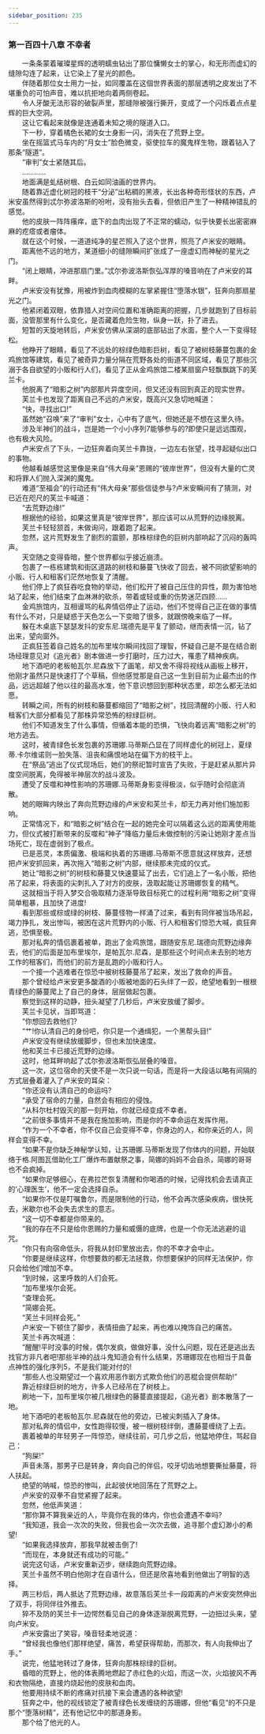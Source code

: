 ```yaml
---
sidebar_position: 235
---
```

### 第一百四十八章 不幸者  


　　一条条蒙着璀璨星辉的透明蠕虫钻出了那位慵懒女士的掌心，和无形而虚幻的缝隙勾连了起来，让它染上了星光的颜色。  
　　伴随着那位女士用力一扯，如同覆盖在这個世界表面的那层透明之皮发出了不堪重负的可怕声音，难以抗拒地向着两侧卷起。  
　　令人牙酸无法形容的破裂声里，那缝隙被强行撕开，变成了一个闪烁着点点星辉的巨大空洞。  
　　这让它看起来就像是连通着未知之境的隧道入口。  
　　下一秒，穿着橘色长裙的女士身影一闪，消失在了荒野上空。  
　　坐在摇篮式马车内的“月女士”脸色微变，驱使拉车的魔鬼样生物，跟着钻入了那条“隧道”。  
　　“审判”女士紧随其后。  
　　…………  
　　地面满是虬结树根、白云如同油画的世界内。  
　　随着靠近虚化树冠的枝干“分泌”出粘稠的黑液，长出各种奇形怪状的东西，卢米安虽然得到忒尔弥波洛斯的吩咐，没有抬头去看，但依旧产生了一种精神错乱的感觉。  
　　他的皮肤一阵阵瘙痒，底下的血肉出现了不正常的蠕动，似乎快要长出密密麻麻的疙瘩或者瘤体。  
　　就在这个时候，一道道纯净的星芒照入了这个世界，照亮了卢米安的眼睛。  
　　距离他不远的地方，某道细小的缝隙瞬间扩张成了一座虚幻而神秘的星光之门。  
　　“闭上眼睛，冲进那扇门里。”忒尔弥波洛斯恢弘浑厚的嗓音响在了卢米安的耳畔。  
　　卢米安没有犹豫，用被炸到血肉模糊的左掌紧握住“堕落水银”，狂奔向那扇星光之门。  
　　他紧闭着双眼，依靠猎人对空间位置和准确距离的把握，几步就跑到了目标前面，没管那里有什么变化，是否藏着危险生物，纵身一跃，扑了进去。  
　　短暂的天旋地转后，卢米安仿佛从深湖的底部钻出了水面，整个人一下变得轻松。  
　　他睁开了眼睛，看见了不远处的棕绿色暗影巨树，看见了被树枝藤蔓包裹的金鸡旅馆等建筑，看见了被奇异力量分隔在荒野各处的街道不同区域，看见了那些沉溺于各自欲望的小贩和行人们，看见了正从金鸡旅馆二楼某扇窗户轻飘飘跳下的芙兰卡。  
　　他脱离了“暗影之树”内部那片异度空间，但又还没有回到真正的现实世界。  
　　芙兰卡也发现了距离自己不远的卢米安，既高兴又急切地喊道：  
　　“快，寻找出口!”  
　　虽然她“召唤”来了“审判”女士，心中有了底气，但她还是不想在这里久待。  
　　涉及半神们的战斗，岂是她一个小小序列7能够参与的?即使只是远远围观，也有极大风险。  
　　卢米安点了下头，一边狂奔着向芙兰卡靠拢，一边左右张望，找寻起疑似出口的事物。  
　　他越看越感觉这里像是来自“伟大母亲”恩赐的“彼岸世界”，但没有大量的亡灵和将罪人们抛入深渊的魔鬼。  
　　难道“至福会”的行动还有“伟大母亲”那些信徒参与?卢米安瞬间有了猜测，对已近在咫尺的芙兰卡喊道：  
　　“去荒野边缘!”  
　　根据他的经验，如果这里真是“彼岸世界”，那应该可以从荒野的边缘脱离。  
　　芙兰卡轻轻颔首，未做询问，跟着跑了起来。  
　　忽然，这片荒野发生了剧烈的震颤，那株棕绿色的巨树内部响起了沉闷的轰鸣声。  
　　天空随之变得昏暗，整个世界都似乎接近崩溃。  
　　包裹了一栋栋建筑和街区道路的树枝和藤蔓飞快收了回去，被不同欲望影响的小贩、行人和租客们茫然地恢复了清醒。  
　　他们停上了疯狂吞吃食物的举动，他们松开了被自己压住的异性，颇为害怕地站了起来，他们结束了血淋淋的砍杀，带着或轻或重的伤势迷茫四顾……  
　　金鸡旅馆内，互相谩骂的私奔情侣停止了运动，他们不觉得自己正在做的事情有什么不对，只是疑惑于天色怎么一下变暗了很多，就跟傍晚来临了一样。  
　　躲在木桌底下瑟瑟发抖的安东尼.瑞德先是平复了颤动，继而表情一沉，钻了出来，望向窗外。  
　　正疯狂签着自己姓名的加布里埃尔瞬间找回了理智，怀疑自己是不是在结合剧场经理意见对《追光者》剧本做进一步打磨时，压力过大，罹患了精神疾病。  
　　地下酒吧的老板帕瓦尔.尼森放下了画笔，却又舍不得将视线从画板上移开，他刚才虽然只是快速打了个草稿，但他感觉那是自己这一生到目前为止最杰出的作品，远远超越了他以往的最高水准，他下意识想回到那种状态里，却怎么都无法如愿。  
　　转瞬之间，所有的树枝和藤蔓都缩回了“暗影之树”，找回清醒的小贩、行人和租客们大部分都看见了那株异常恐怖的棕绿巨树。  
　　他们不知道发生了什么事情，但循着本能的恐惧，飞快向着远离“暗影之树”的地方逃去。  
　　这时，被青绿色长发包裹的苏珊娜.马蒂斯凸显在了同样虚化的树冠上，夏绿蒂.卡尔维诺则一脸失落、沮丧和痛恨地站在偏下方的枝干上。  
　　在“祭品”逃出了仪式现场后，她们的祭祀暂时宣告了失败，于是赶紧从那片异度空间脱离，免得被半神层次的战斗波及。  
　　遭受了反噬和神性影响的苏珊娜.马蒂斯身影变得极淡，似乎随时会彻底消散。  
　　她的眼眸内映出了奔向荒野边缘的卢米安和芙兰卡，却无力再对他们施加影响。  
　　正常情况下，和“暗影之树”结合在一起的她完全可以隔着这么远的距离使用能力，但仪式被打断带来的反噬和“神子”降临力量后未做控制的污染让她刚才差点当场死亡，现在虚弱到了极点。  
　　已是恶灵，本质偏激、极端和执着的苏珊娜.马蒂斯不愿意就这样放弃，还想把卢米安抓回来，再次拖入“暗影之树”内部，继续那未完成的仪式。  
　　她让“暗影之树”的树枝和藤蔓又快速蔓延了出去，它们追上了一名小贩，把他吊了起来，将表面的尖刺扎入了对方的皮肤，汲取起能让苏珊娜恢复的精气。  
　　这就相当于将入梦交合吸取精力逐渐导致目标死亡的过程利用“暗影之树”变得简单粗暴，且加快了进度!  
　　看到那些或棕或绿的树枝、藤蔓怪物一样涌了过来，看到有同伴被当场吊起，竭力挣扎，发出惨叫，被困在这片荒野内的小贩、行人和租客们惊恐大喊，疯狂奔逃，恐惧至极。  
　　那对私奔的情侣裹着被单，跑出了金鸡旅馆，跟随安东尼.瑞德向荒野边缘奔去，他们的后面是加布里埃尔，是帕瓦尔.尼森，是那些这个时间点未去别的地方工作的租客们，而他们的前方是乱跑的小贩和行人。  
　　一个接一个逃难者在惊恐中被树枝藤蔓吊了起来，发出了救命的声音。  
　　那个曾经给卢米安更多酸酒的小贩被地面的石头绊了一跤，绝望地看到一根根青绿色的藤蔓爬上了自己的身体，层层做起包裹。  
　　察觉到这样的动静，扭头凝望了几秒后，卢米安放缓了脚步。  
　　芙兰卡见状，当即骂道：  
　　“你想回去救他们?  
　　“艹!你认清自己的身份吧，你只是一个通缉犯，一个黑帮头目!”  
　　卢米安没有继续放缓脚步，但也未加快速度。  
　　他和芙兰卡已接近荒野的边缘。  
　　这时，他耳畔响起了忒尔弥波洛斯恢弘层叠的嗓音。  
　　这一次，这位宿命的天使不是一次只说一句话，而是将一大段话以略有间隔的方式层叠着灌入了卢米安的耳朵：  
　　“你还没有认清自己的命运吗?  
　　“承受了宿命的力量，自然会有相应的侵蚀。  
　　“从科尔杜村毁灭的那一刻开始，你就已经变成不幸者。  
　　“之前很多事情并不是我在施加影响，而是你的不幸命运在发挥作用。  
　　“作为一个不幸者，你不仅自己会变得不幸，你身边的人，和你亲近的人，同样会变得不幸。  
　　“如果不是你缺乏神秘学认知，让苏珊娜.马蒂斯发现了你体内的问题，开始联络于格.阿图瓦借助化工厂爆炸布置献祭之事，简娜的妈妈不会自杀，简娜的哥哥也不会疯掉。  
　　“如果你足够细心，在弗拉芒恢复清醒和你喝酒的时候，记得找机会去请真正的‘心理医生’，他不一定会选择自杀。  
　　“如果你不仅是叮嘱鲁尔，而是限制他的行动，他不会再次感染疾病，很快死去，米歇尔也不会失去求生的意志。  
　　“这一切不幸都是你带来的。  
　　“我的存在不只是给你恩赐的力量和威慑的底牌，也是一个你无法逃避的诅咒。  
　　“你只有向宿命低头，将我从封印里放出去，你的不幸才会中止。  
　　“你要是继续这样，你想要救的都无法拯救，你想要保护的同样无法保护，你只会给他们增加不幸。  
　　“到时候，这里呼救的人们会死。  
　　“加布里埃尔会死。  
　　“查理会死。  
　　“简娜会死。  
　　“芙兰卡同样会死。”  
　　卢米安一下顿住了脚步，表情扭曲了起来，再也难以掩饰自己的痛苦。  
　　芙兰卡再次喊道：  
　　“醒醒!平时没事的时候，偶尔发疯，做做好事，没什么问题，现在还是逃出去找官方非凡者吧!那些半神的战斗鬼知道会有什么结果，苏珊娜现在也相当于具备点神性的强化序列5，不是我们能对付的!  
　　“那些人也没期望过一个喜欢用恶作剧方式欺负他们的恶棍会提供帮助!”  
　　靠近棕绿巨树的地方，许多人已经吊在了树枝上。  
　　刷地一下，加布里埃尔被几根绿色的藤蔓直接提起，《追光者》剧本散落了一地。  
　　地下酒吧的老板帕瓦尔.尼森就在他的旁边，已被尖刺插入了身体。  
　　那对私奔的情侣中，女性跑得较慢，被一根树枝绊倒，遭藤蔓缠绕了上去。  
　　裹着被单的年轻男子一阵惊恐，继续往前，可几步之后，他猛地停住，骂起自己：  
　　“狗屎!”  
　　声音未落，那男子已是转身，奔向自己的伴侣，咬牙切齿地想要撕扯藤蔓，将人扶起。  
　　绝望的呐喊，惊恐的惨叫，此起彼伏地回荡在了荒野之上。  
　　卢米安的双拳不自觉紧握了起来。  
　　忽然，他低声笑道：  
　　“那你算不算我亲近的人，毕竟你在我的体内，你也会遭遇不幸吗?  
　　“我知道，我会一次次的失败，但我也会一次次去做，追寻那个虚幻渺小的希望!  
　　“如果我选择放弃，那我早就被击倒了!  
　　“而现在，本身就还有成功的可能。”  
　　说完这句话，卢米安重新迈步，继续跑向荒野边缘。  
　　芙兰卡虽然不明白他刚才在自语什么，但还是欣喜地看到他做出了明智的选择。  
　　两三秒后，两人抵达了荒野边缘，故意落后芙兰卡一段距离的卢米安突然伸出了双手，将同伴往外推去。  
　　猝不及防的芙兰卡一边愕然看见自己的身体逐渐脱离荒野，一边扭过头来，望向卢米安。  
　　卢米安露出了笑容，嗓音轻柔地说道：  
　　“曾经我也像他们那样绝望，痛苦，希望获得帮助，而那次，有人向我伸出了手。”  
　　说完，他猛地转过了身体，狂奔向那株棕绿的巨树。  
　　昏暗的荒野上，他的体表腾地燃起了赤红色的火焰，而这一次，火焰披风不再和衣物隔绝，直接灼烧起他的皮肤和血肉。  
　　他要用持续不断的疼痛对抗接下来会遭遇的各种欲望!  
　　狂奔之中，他的视线锁定了被青绿色长发缠绕的苏珊娜，但他“看见”的不只是那个“堕落树精”，还有他记忆中的那道身影。  
　　那个给了他光的人。  
